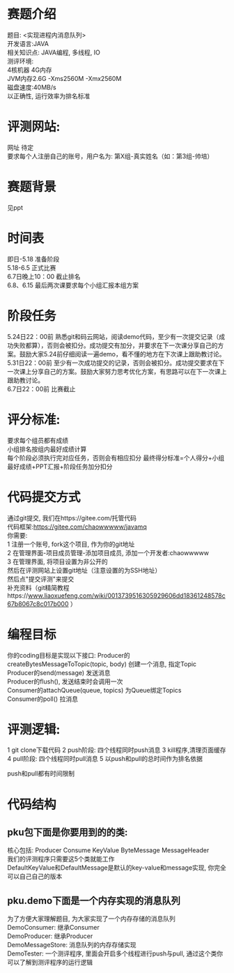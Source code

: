 # 赛题介绍
题目: <实现进程内消息队列>  
开发语言:JAVA  
相关知识点: JAVA编程, 多线程, IO    
测评环境:   
	4核机器 4G内存   
	JVM内存2.6G -Xms2560M -Xmx2560M  
	磁盘速度:40MB/s  
以正确性, 运行效率为排名标准  
# 评测网站:
网址 待定    
要求每个人注册自己的账号，用户名为: 第X组-真实姓名（如：第3组-帅培）
# 赛题背景
见ppt
# 时间表
即日-5.18   准备阶段       
5.18-6.5    正式比赛    
6.7日晚上10：00    截止排名    
6.8、6.15 最后两次课要求每个小组汇报本组方案
# 阶段任务
5.24日22：00前 熟悉git和码云网站，阅读demo代码，至少有一次提交记录（成功失败都算），否则会被扣分。成功提交有加分，并要求在下一次课分享自己的方案。鼓励大家5.24前仔细阅读一遍demo，看不懂的地方在下次课上跟助教讨论。    
5.31日22：00前 至少有一次成功提交的记录，否则会被扣分。成功提交要求在下一次课上分享自己的方案。鼓励大家努力思考优化方案，有思路可以在下一次课上跟助教讨论。    
6.7日22：00前 比赛截止
# 评分标准:    
要求每个组员都有成绩    
小组排名按组内最好成绩计算    
每个阶段必须执行完对应任务，否则会有相应扣分
最终得分标准=个人得分+小组最好成绩+PPT汇报+阶段任务加分扣分
# 代码提交方式
通过git提交, 我们在https://gitee.com/托管代码  
代码框架:https://gitee.com/chaowwwww/javamq    
你需要:   
1 注册一个账号, fork这个项目, 作为你的git地址     
2 在管理界面-项目成员管理-添加项目成员, 添加一个开发者:chaowwwww    
3 在管理界面, 将项目设置为非公开的    
然后在评测网站上设置git地址（注意设置的为SSH地址）    
然后点"提交评测"来提交    
补充资料（git精简教程https://www.liaoxuefeng.com/wiki/0013739516305929606dd18361248578c67b8067c8c017b000 ） 



# 编程目标
你的coding目标是实现以下接口:
Producer的createBytesMessageToTopic(topic, body) 创建一个消息, 指定Topic  
Producer的send(message) 发送消息  
Producer的flush(), 发送结束时会调用一次  
Consumer的attachQueue(queue, topics) 为Queue绑定Topics  
Consumer的poll()  拉消息  
# 评测逻辑:
1 git clone下载代码
2 push阶段: 四个线程同时push消息
3 kill程序,清理页面缓存
4 pull阶段: 四个线程同时pull消息
5 以push和pull的总时间作为排名依据

push和pull都有时间限制
# 代码结构
## pku包下面是你要用到的的类:
核心包括: Producer Consume KeyValue ByteMessage MessageHeader  
我们的评测程序只需要这5个类就能工作  
DefaultKeyValue和DefaultMessage是默认的key-value和message实现, 你完全可以自己自己的版本  
## pku.demo下面是一个内存实现的消息队列
为了方便大家理解题目, 为大家实现了一个内存存储的消息队列  
DemoConsumer: 继承Consumer  
DemoProducer: 继承Producer  
DemoMessageStore: 消息队列的内存存储实现  
DemoTester: 一个测评程序, 里面会开启多个线程进行push与pull, 通过这个类你可以了解到测评程序的运行逻辑     

